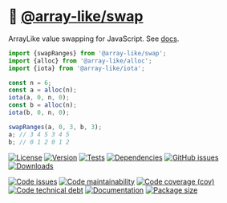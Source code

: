 :twisted_rightwards_arrows: [@array-like/swap](https://array-like.github.io/swap)
==

ArrayLike value swapping for JavaScript.
See [docs](https://array-like.github.io/swap/index.html).

```js
import {swapRanges} from '@array-like/swap';
import {alloc} from '@array-like/alloc';
import {iota} from '@array-like/iota';

const n = 6;
const a = alloc(n);
iota(a, 0, n, 0);
const b = alloc(n);
iota(b, 0, n, 0);

swapRanges(a, 0, 3, b, 3);
a; // 3 4 5 3 4 5
b; // 0 1 2 0 1 2
```

[![License](https://img.shields.io/github/license/array-like/swap.svg)](https://raw.githubusercontent.com/array-like/swap/main/LICENSE)
[![Version](https://img.shields.io/npm/v/@array-like/swap.svg)](https://www.npmjs.org/package/@array-like/swap)
[![Tests](https://img.shields.io/github/actions/workflow/status/array-like/swap/ci.yml?branch=main&event=push&label=tests)](https://github.com/array-like/swap/actions/workflows/ci.yml?query=branch:main)
[![Dependencies](https://img.shields.io/librariesio/github/array-like/swap.svg)](https://github.com/array-like/swap/network/dependencies)
[![GitHub issues](https://img.shields.io/github/issues/array-like/swap.svg)](https://github.com/array-like/swap/issues)
[![Downloads](https://img.shields.io/npm/dm/@array-like/swap.svg)](https://www.npmjs.org/package/@array-like/swap)

[![Code issues](https://img.shields.io/codeclimate/issues/array-like/swap.svg)](https://codeclimate.com/github/array-like/swap/issues)
[![Code maintainability](https://img.shields.io/codeclimate/maintainability/array-like/swap.svg)](https://codeclimate.com/github/array-like/swap/trends/churn)
[![Code coverage (cov)](https://img.shields.io/codecov/c/gh/array-like/swap/main.svg)](https://codecov.io/gh/array-like/swap)
[![Code technical debt](https://img.shields.io/codeclimate/tech-debt/array-like/swap.svg)](https://codeclimate.com/github/array-like/swap/trends/technical_debt)
[![Documentation](https://array-like.github.io/swap/badge.svg)](https://array-like.github.io/swap/source.html)
[![Package size](https://img.shields.io/bundlephobia/minzip/@array-like/swap)](https://bundlephobia.com/result?p=@array-like/swap)
